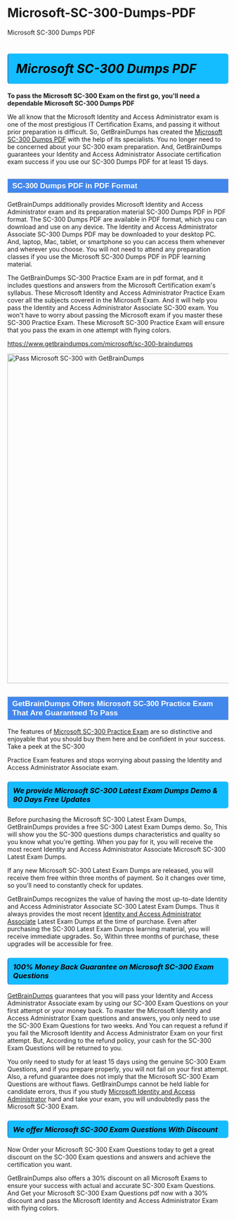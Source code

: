 # Microsoft-SC-300-Dumps-PDF
Microsoft SC-300 Dumps PDF
<h1><strong><span style="display: block; color: #000000; background: #14BDFF; border: 0.5px solid #AED6F1; border-left: 3px solid #3498DB; padding: .6em; border-radius: 6px;">                     <em>Microsoft SC-300 <span class="exam_variation">Dumps PDF</span> </em>                </span></strong>            </h1>                        <p><strong>To pass the Microsoft SC-300 Exam on the first go, you'll need a dependable Microsoft SC-300 <span class="exam_variation">Dumps PDF</span></strong></p>                        <p>We all know that the Microsoft Identity and Access Administrator exam is one of the most prestigious IT Certification Exams,             and passing it without prior preparation is difficult. So, GetBrainDumps has created the <a href="https://www.getbraindumps.com/microsoft/sc-300-braindumps">Microsoft SC-300 <span class="exam_variation">Dumps PDF</span></a> with the help of its specialists.             You no longer need to be concerned about your SC-300 exam preparation. And, GetBrainDumps guarantees your Identity and Access Administrator Associate certification             exam success if you use our SC-300 <span class="exam_variation">Dumps PDF</span> for at least 15 days.</p>                        <h2 style="background: #4287ec; border: 1px solid #cccccc; padding: 5px 10px;">                <span style="color: #ffffff;">                    <span style="font-size: 11pt;">                        <span style="line-height: normal;">                            <span style="font-family: Calibri,sans-serif;">                                <strong>                                    <span style="font-size: 13.0pt;">SC-300 <span class="exam_variation">Dumps PDF</span> in PDF Format</span>                                </strong>                            </span>                        </span>                    </span>                </span>            </h2>                        <p>GetBrainDumps additionally provides Microsoft Identity and Access Administrator exam and its preparation material SC-300 <span class="exam_variation">Dumps PDF</span> in PDF format.             The SC-300 <span class="exam_variation">Dumps PDF</span> are available in PDF format, which you can download and use on any device. The Identity and Access Administrator Associate SC-300 <span class="exam_variation">Dumps PDF</span> may be downloaded             to your desktop PC. And, laptop, Mac, tablet, or smartphone so you can access them whenever and wherever you choose. You will not need to attend any preparation classes if you use             the Microsoft SC-300 <span class="exam_variation">Dumps PDF</span> in PDF learning material. </p>                        <p>The GetBrainDumps SC-300 <span class="exam_variation2">Practice Exam</span> are in pdf format, and  it includes questions and answers from the Microsoft Certification exam's syllabus. These             Microsoft Identity and Access Administrator <span class="exam_variation2">Practice Exam</span> cover all the subjects covered in the Microsoft Exam. And it will help you pass the             Identity and Access Administrator Associate SC-300 exam. You won't have to worry about passing the Microsoft exam if you master these SC-300 <span class="exam_variation2">Practice Exam</span>.             These Microsoft SC-300 <span class="exam_variation2">Practice Exam</span> will ensure that you pass the exam in one attempt with flying colors.</p>                        <p><a href="https://www.getbraindumps.com/microsoft/sc-300-braindumps">https://www.getbraindumps.com/microsoft/sc-300-braindumps</a></p>                        <p><a href="https://www.getbraindumps.com/"><img src="https://www.getbraindumps.com/images/get-updated-exam-questions-with-discount-getbraindumps.jpg" class="postImage" alt="Pass Microsoft SC-300 with GetBrainDumps" width="750"></a></p>                            <h2 style="background: #4287ec; border: 1px solid #cccccc; padding: 5px 10px;">                <span style="color: #ffffff;">                    <span style="font-size: 11pt;">                        <span style="line-height: normal;">                            <span style="font-family: Calibri,sans-serif;">                                <strong>                                    <span style="font-size: 13.0pt;">GetBrainDumps Offers Microsoft SC-300 <span class="exam_variation2">Practice Exam</span> That Are Guaranteed To Pass</span>                                </strong>                            </span>                        </span>                    </span>                </span>            </h2>                        <p>The features of <a href="https://www.getbraindumps.com/microsoft-braindumps.html">Microsoft SC-300 <span class="exam_variation2">Practice Exam</span></a> are so distinctive and enjoyable that you should buy them here and be confident in your success. Take a peek at the SC-300</p>            <p> <span class="exam_variation2">Practice Exam</span> features and stops worrying about passing the Identity and Access Administrator Associate exam.</p>                        <h3>                <strong>                    <span style="display: block; color: #000000; background: #14BDFF; border: 0.5px solid #AED6F1; border-left: 3px solid #3498DB; padding: .6em; border-radius: 6px;">                        <em>We provide Microsoft SC-300 <span class="exam_variation3">Latest Exam Dumps</span> Demo &amp; 90 Days Free Updates</em>                    </span>                </strong>            </h3>                        <p>Before purchasing the Microsoft SC-300 <span class="exam_variation3">Latest Exam Dumps</span>, GetBrainDumps provides a free SC-300 <span class="exam_variation3">Latest Exam Dumps</span> demo. So, This will show you the SC-300 questions dumps             characteristics and quality so you know what you're getting. When you pay for it, you will receive the most recent             Identity and Access Administrator Associate Microsoft SC-300 <span class="exam_variation3">Latest Exam Dumps</span>.</p>                        <p>If any new Microsoft SC-300 <span class="exam_variation3">Latest Exam Dumps</span> are released, you will receive them free within three months of payment.             So it changes over time, so you'll need to constantly check for updates.</p>                        <p>GetBrainDumps recognizes the value of having the most up-to-date Identity and Access Administrator Associate SC-300 <span class="exam_variation3">Latest Exam Dumps</span>. Thus it always provides the most recent             <a href="https://www.getbraindumps.com/microsoft/identity-and-access-administrator-associate-braindumps.html">Identity and Access Administrator Associate</a> <span class="exam_variation3">Latest Exam Dumps</span> at the time of purchase. Even after purchasing the SC-300 <span class="exam_variation3">Latest Exam Dumps</span> learning material, you will receive immediate upgrades.             So, Within three months of purchase, these upgrades will be accessible for free.</p>                        <h3>                <strong>                    <span style="display: block; color: #000000; background: #14BDFF; border: 0.5px solid #AED6F1; border-left: 3px solid #3498DB; padding: .6em; border-radius: 6px;">                        <em>100% Money Back Guarantee on Microsoft SC-300 <span class="exam_variation4">Exam Questions</span></em>                    </span>                </strong>            </h3>                        <p><a href="https://www.getbraindumps.com/">GetBrainDumps</a> guarantees that you will pass your Identity and Access Administrator Associate exam by using our SC-300 <span class="exam_variation4">Exam Questions</span> on your first attempt or your money back.             To master the Microsoft Identity and Access Administrator Exam questions and answers, you only need to use the SC-300 <span class="exam_variation4">Exam Questions</span> for             two weeks. And You can request a refund if you fail the Microsoft Identity and Access Administrator Exam on your first attempt. But, According to the refund policy, your cash             for the SC-300 <span class="exam_variation4">Exam Questions</span> will be returned to you.</p>                        <p>You only need to study for at least 15 days using the genuine SC-300 <span class="exam_variation4">Exam Questions</span>, and if you prepare properly, you will not fail on your first attempt.             Also, a refund guarantee does not imply that the Microsoft SC-300 <span class="exam_variation4">Exam Questions</span> are without flaws. GetBrainDumps cannot be held liable for candidate errors,             thus if you study <a href="https://www.getbraindumps.com/microsoft/sc-300-braindumps">Microsoft Identity and Access Administrator</a> hard and take your exam, you will undoubtedly pass the Microsoft SC-300 Exam. </p>                        <h3>                <strong>                    <span style="display: block; color: #000000; background: #14BDFF; border: 0.5px solid #AED6F1; border-left: 3px solid #3498DB; padding: .6em; border-radius: 6px;">                        <em>We offer Microsoft SC-300 <span class="exam_variation4">Exam Questions</span> With Discount</em>                    </span>                </strong>            </h3>                        <p>Now Order your Microsoft SC-300 <span class="exam_variation4">Exam Questions</span> today to get a great discount on the SC-300 Exam questions and answers and achieve the certification you want.</p>                        <p>GetBrainDumps also offers a 30% discount on all Microsoft Exams to ensure your success with actual and accurate SC-300 <span class="exam_variation4">Exam Questions</span>. And Get your Microsoft SC-300 <span class="exam_variation4">Exam Questions</span>             pdf now with a 30% discount and pass the Microsoft Identity and Access Administrator Exam with flying colors.</p>                    
